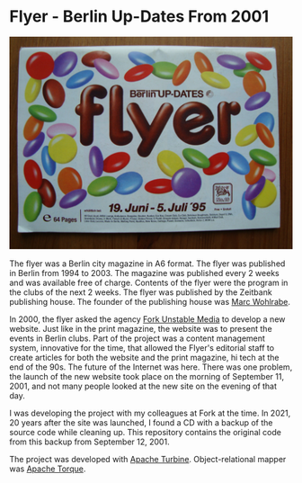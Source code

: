 # Flyer - Berlin Up-Dates From 2001
 
![Flyer magazine from 1995](./flyer-1995.jpg)

The flyer was a Berlin city magazine in A6 format. The flyer was published in Berlin from 1994 to 2003. The magazine was published every 2 weeks and was available free of charge. Contents of the flyer were the program in the clubs of the next 2 weeks. The flyer was published by the Zeitbank publishing house. The founder of the publishing house was [Marc Wohlrabe](https://de.wikipedia.org/wiki/Marc_Wohlrabe).

In 2000, the flyer asked the agency [Fork Unstable Media](https://www.fork.de/) to develop a new website. Just like in the print magazine, the website was to present the events in Berlin clubs. Part of the project was a content management system, innovative for the time, that allowed the Flyer's editorial staff to create articles for both the website and the print magazine, hi tech at the end of the 90s. The future of the Internet was here. There was one problem, the launch of the new website took place on the morning of September 11, 2001, and not many people looked at the new site on the evening of that day.

I was developing the project with my colleagues at Fork at the time. In 2021, 20 years after the site was launched, I found a CD with a backup of the source code while cleaning up. This repository contains the original code from this backup from September 12, 2001.
 
The project was developed with [Apache Turbine](https://turbine.apache.org/). Object-relational mapper was [Apache Torque](https://db.apache.org/torque/torque-5.0/index.html).
